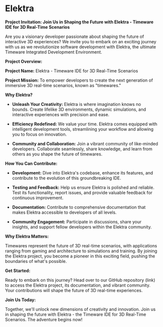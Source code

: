 # Elektra
**Project Invitation: Join Us in Shaping the Future with Elektra - Timeware IDE for 3D Real-Time Scenarios**

Are you a visionary developer passionate about shaping the future of interactive 3D experiences? We invite you to embark on an exciting journey with us as we revolutionize software development with Elektra, the ultimate Timeware Integrated Development Environment.

**Project Overview:**

**Project Name:** Elektra - Timeware IDE for 3D Real-Time Scenarios

**Project Mission:** To empower developers to create the next generation of immersive 3D real-time scenarios, known as "timewares."

**Why Elektra?**

- **Unleash Your Creativity:** Elektra is where imagination knows no bounds. Create lifelike 3D environments, dynamic simulations, and interactive experiences with precision and ease.

- **Efficiency Redefined:** We value your time. Elektra comes equipped with intelligent development tools, streamlining your workflow and allowing you to focus on innovation.

- **Community and Collaboration:** Join a vibrant community of like-minded developers. Collaborate seamlessly, share knowledge, and learn from others as you shape the future of timewares.

**How You Can Contribute:**

- **Development:** Dive into Elektra's codebase, enhance its features, and contribute to the evolution of this groundbreaking IDE.

- **Testing and Feedback:** Help us ensure Elektra is polished and reliable. Test its functionality, report issues, and provide valuable feedback for continuous improvement.

- **Documentation:** Contribute to comprehensive documentation that makes Elektra accessible to developers of all levels.

- **Community Engagement:** Participate in discussions, share your insights, and support fellow developers within the Elektra community.

**Why Elektra Matters:**

Timewares represent the future of 3D real-time scenarios, with applications ranging from gaming and architecture to simulations and training. By joining the Elektra project, you become a pioneer in this exciting field, pushing the boundaries of what's possible.

**Get Started:**

Ready to embark on this journey? Head over to our GitHub repository (link) to access the Elektra project, its documentation, and vibrant community. Your contributions will shape the future of 3D real-time experiences.

**Join Us Today:**

Together, we'll unlock new dimensions of creativity and innovation. Join us in shaping the future with Elektra - the Timeware IDE for 3D Real-Time Scenarios. The adventure begins now!
